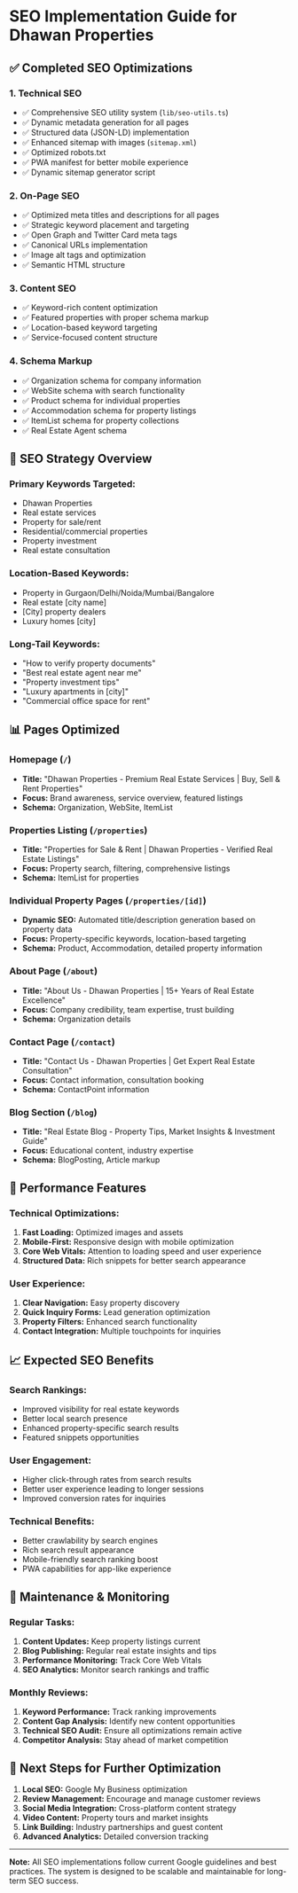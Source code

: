 # SEO Implementation Guide for Dhawan Properties

## ✅ Completed SEO Optimizations

### 1. **Technical SEO**
- ✅ Comprehensive SEO utility system (`lib/seo-utils.ts`)
- ✅ Dynamic metadata generation for all pages
- ✅ Structured data (JSON-LD) implementation
- ✅ Enhanced sitemap with images (`sitemap.xml`)
- ✅ Optimized robots.txt
- ✅ PWA manifest for better mobile experience
- ✅ Dynamic sitemap generator script

### 2. **On-Page SEO**
- ✅ Optimized meta titles and descriptions for all pages
- ✅ Strategic keyword placement and targeting
- ✅ Open Graph and Twitter Card meta tags
- ✅ Canonical URLs implementation
- ✅ Image alt tags and optimization
- ✅ Semantic HTML structure

### 3. **Content SEO**
- ✅ Keyword-rich content optimization
- ✅ Featured properties with proper schema markup
- ✅ Location-based keyword targeting
- ✅ Service-focused content structure

### 4. **Schema Markup**
- ✅ Organization schema for company information
- ✅ WebSite schema with search functionality
- ✅ Product schema for individual properties
- ✅ Accommodation schema for property listings
- ✅ ItemList schema for property collections
- ✅ Real Estate Agent schema

## 🎯 SEO Strategy Overview

### **Primary Keywords Targeted:**
- Dhawan Properties
- Real estate services
- Property for sale/rent
- Residential/commercial properties
- Property investment
- Real estate consultation

### **Location-Based Keywords:**
- Property in Gurgaon/Delhi/Noida/Mumbai/Bangalore
- Real estate [city name]
- [City] property dealers
- Luxury homes [city]

### **Long-Tail Keywords:**
- "How to verify property documents"
- "Best real estate agent near me"
- "Property investment tips"
- "Luxury apartments in [city]"
- "Commercial office space for rent"

## 📊 Pages Optimized

### **Homepage** (`/`)
- **Title:** "Dhawan Properties - Premium Real Estate Services | Buy, Sell & Rent Properties"
- **Focus:** Brand awareness, service overview, featured listings
- **Schema:** Organization, WebSite, ItemList

### **Properties Listing** (`/properties`)
- **Title:** "Properties for Sale & Rent | Dhawan Properties - Verified Real Estate Listings"
- **Focus:** Property search, filtering, comprehensive listings
- **Schema:** ItemList for properties

### **Individual Property Pages** (`/properties/[id]`)
- **Dynamic SEO:** Automated title/description generation based on property data
- **Focus:** Property-specific keywords, location-based targeting
- **Schema:** Product, Accommodation, detailed property information

### **About Page** (`/about`)
- **Title:** "About Us - Dhawan Properties | 15+ Years of Real Estate Excellence"
- **Focus:** Company credibility, team expertise, trust building
- **Schema:** Organization details

### **Contact Page** (`/contact`)
- **Title:** "Contact Us - Dhawan Properties | Get Expert Real Estate Consultation"
- **Focus:** Contact information, consultation booking
- **Schema:** ContactPoint information

### **Blog Section** (`/blog`)
- **Title:** "Real Estate Blog - Property Tips, Market Insights & Investment Guide"
- **Focus:** Educational content, industry expertise
- **Schema:** BlogPosting, Article markup

## 🚀 Performance Features

### **Technical Optimizations:**
1. **Fast Loading:** Optimized images and assets
2. **Mobile-First:** Responsive design with mobile optimization
3. **Core Web Vitals:** Attention to loading speed and user experience
4. **Structured Data:** Rich snippets for better search appearance

### **User Experience:**
1. **Clear Navigation:** Easy property discovery
2. **Quick Inquiry Forms:** Lead generation optimization
3. **Property Filters:** Enhanced search functionality
4. **Contact Integration:** Multiple touchpoints for inquiries

## 📈 Expected SEO Benefits

### **Search Rankings:**
- Improved visibility for real estate keywords
- Better local search presence
- Enhanced property-specific search results
- Featured snippets opportunities

### **User Engagement:**
- Higher click-through rates from search results
- Better user experience leading to longer sessions
- Improved conversion rates for inquiries

### **Technical Benefits:**
- Better crawlability by search engines
- Rich search result appearance
- Mobile-friendly search ranking boost
- PWA capabilities for app-like experience

## 🔧 Maintenance & Monitoring

### **Regular Tasks:**
1. **Content Updates:** Keep property listings current
2. **Blog Publishing:** Regular real estate insights and tips
3. **Performance Monitoring:** Track Core Web Vitals
4. **SEO Analytics:** Monitor search rankings and traffic

### **Monthly Reviews:**
1. **Keyword Performance:** Track ranking improvements
2. **Content Gap Analysis:** Identify new content opportunities
3. **Technical SEO Audit:** Ensure all optimizations remain active
4. **Competitor Analysis:** Stay ahead of market competition

## 🎯 Next Steps for Further Optimization

1. **Local SEO:** Google My Business optimization
2. **Review Management:** Encourage and manage customer reviews
3. **Social Media Integration:** Cross-platform content strategy
4. **Video Content:** Property tours and market insights
5. **Link Building:** Industry partnerships and guest content
6. **Advanced Analytics:** Detailed conversion tracking

---

**Note:** All SEO implementations follow current Google guidelines and best practices. The system is designed to be scalable and maintainable for long-term SEO success.
